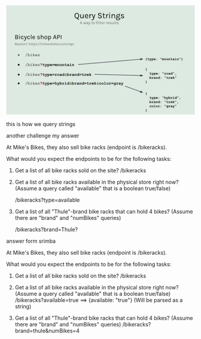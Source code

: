 ![alt text](<Pasted image.png>)

this is how we query strings

another challenge my answer 

At Mike's Bikes, they also sell bike racks (endpoint is /bikeracks).

What would you expect the endpoints to be for the following tasks:

1. Get a list of all bike racks sold on the site?
   /bikeracks

2. Get a list of all bike racks available in the physical store right now?
   (Assume a query called "available" that is a boolean true/false)
   
   /bikeracks?type=available

3. Get a list of all "Thule"-brand bike racks that can hold 4 bikes?
   (Assume there are "brand" and "numBikes" queries)
   
   /bikeracks?brand=Thule?


answer form srimba

At Mike's Bikes, they also sell bike racks (endpoint is /bikeracks).

What would you expect the endpoints to be for the following tasks:

1. Get a list of all bike racks sold on the site?
/bikeracks

2. Get a list of all bike racks available in the physical store right now?
   (Assume a query called "available" that is a boolean true/false)
/bikeracks?available=true  ==> {available: "true"} (Will be parsed as a string)

3. Get a list of all "Thule"-brand bike racks that can hold 4 bikes?
   (Assume there are "brand" and "numBikes" queries)
/bikeracks?brand=thule&numBikes=4